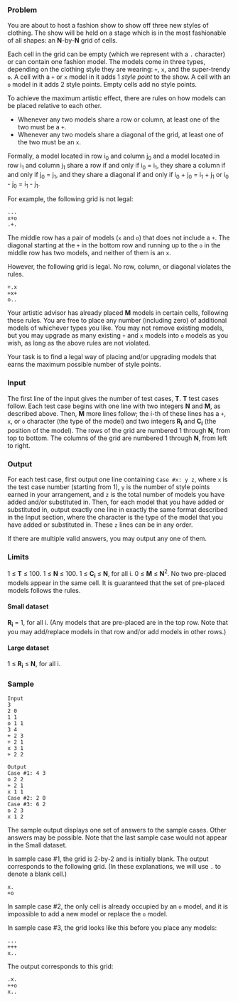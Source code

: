 ### Problem

You are about to host a fashion show to show off three new styles of clothing. The show will be held on a stage which is in the most fashionable of all shapes: an **N**-by-**N** grid of cells.

Each cell in the grid can be empty (which we represent with a `.` character) or can contain one fashion model. The models come in three types, depending on the clothing style they are wearing: `+`, `x`, and the super-trendy `o`. A cell with a `+` or `x` model in it adds 1 _style point_ to the show. A cell with an `o` model in it adds 2 style points. Empty cells add no style points.

To achieve the maximum artistic effect, there are rules on how models can be placed relative to each other.

*   Whenever any two models share a row or column, at least one of the two must be a `+`.
*   Whenever any two models share a diagonal of the grid, at least one of the two must be an `x`.

Formally, a model located in row i<sub>0</sub> and column j<sub>0</sub> and a model located in row i<sub>1</sub> and column j<sub>1</sub> share a row if and only if i<sub>0</sub> = i<sub>1</sub>, they share a column if and only if j<sub>0</sub> = j<sub>1</sub>, and they share a diagonal if and only if i<sub>0</sub> + j<sub>0</sub> = i<sub>1</sub> + j<sub>1</sub> or i<sub>0</sub> - j<sub>0</sub> = i<sub>1</sub> - j<sub>1</sub>.

For example, the following grid is not legal:

```
...
x+o
.+.
```

The middle row has a pair of models (`x` and `o`) that does not include a `+`. The diagonal starting at the `+` in the bottom row and running up to the `o` in the middle row has two models, and neither of them is an `x`.

However, the following grid is legal. No row, column, or diagonal violates the rules.

```
+.x
+x+
o..
```

Your artistic advisor has already placed **M** models in certain cells, following these rules. You are free to place any number (including zero) of additional models of whichever types you like. You may not remove existing models, but you may upgrade as many existing `+` and `x` models into `o` models as you wish, as long as the above rules are not violated.

Your task is to find a legal way of placing and/or upgrading models that earns the maximum possible number of style points.

### Input

The first line of the input gives the number of test cases, **T**. **T** test cases follow. Each test case begins with one line with two integers **N** and **M**, as described above. Then, **M** more lines follow; the i-th of these lines has a `+`, `x`, or `o` character (the type of the model) and two integers **R<sub>i</sub>** and **C<sub>i</sub>** (the position of the model). The rows of the grid are numbered 1 through **N**, from top to bottom. The columns of the grid are numbered 1 through **N**, from left to right.

### Output

For each test case, first output one line containing `Case #x: y z`, where `x` is the test case number (starting from 1), `y` is the number of style points earned in your arrangement, and `z` is the total number of models you have added and/or substituted in. Then, for each model that you have added or substituted in, output exactly one line in exactly the same format described in the Input section, where the character is the type of the model that you have added or substituted in. These `z` lines can be in any order.

If there are multiple valid answers, you may output any one of them.

### Limits

1 ≤ **T** ≤ 100.
1 ≤ **N** ≤ 100.
1 ≤ **C<sub>i</sub>** ≤ **N**, for all i.
0 ≤ **M** ≤ **N**<sup>2</sup>.
No two pre-placed models appear in the same cell.
It is guaranteed that the set of pre-placed models follows the rules.

#### Small dataset

**R<sub>i</sub>** = 1, for all i. (Any models that are pre-placed are in the top row. Note that you may add/replace models in that row and/or add models in other rows.)

#### Large dataset

1 ≤ **R<sub>i</sub>** ≤ **N**, for all i.

### Sample
```
Input
3
2 0
1 1
o 1 1
3 4
+ 2 3
+ 2 1
x 3 1
+ 2 2
```

```
Output
Case #1: 4 3
o 2 2
+ 2 1
x 1 1
Case #2: 2 0
Case #3: 6 2
o 2 3
x 1 2
```

The sample output displays one set of answers to the sample cases. Other answers may be possible. Note that the last sample case would not appear in the Small dataset.

In sample case #1, the grid is 2-by-2 and is initially blank. The output corresponds to the following grid. (In these explanations, we will use `.` to denote a blank cell.)

```
x.
+o
```

In sample case #2, the only cell is already occupied by an `o` model, and it is impossible to add a new model or replace the `o` model.

In sample case #3, the grid looks like this before you place any models:

```
...
+++
x..
```

The output corresponds to this grid:

```
.x.
++o
x..
```